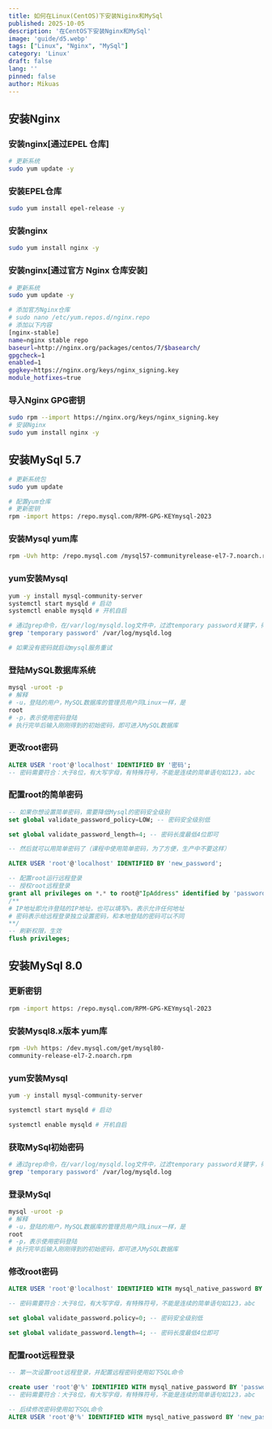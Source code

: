 ```yaml
---
title: 如何在Linux(CentOS)下安装Niginx和MySql
published: 2025-10-05
description: '在CentOS下安装Nginx和MySql'
image: 'guide/d5.webp'
tags: ["Linux", "Nginx", "MySql"]
category: 'Linux'
draft: false 
lang: ''
pinned: false
author: Mikuas
---
```


## 安装Nginx
### 安装nginx[通过EPEL 仓库]
```bash
# 更新系统
sudo yum update -y
```
### 安装EPEL仓库
```bash
sudo yum install epel-release -y
```
### 安装nginx
```bash
sudo yum install nginx -y
```

### 安装nginx[通过官方 Nginx 仓库安装]
```bash
# 更新系统
sudo yum update -y

# 添加官方Nginx仓库
# sudo nano /etc/yum.repos.d/nginx.repo
# 添加以下内容
[nginx-stable]
name=nginx stable repo
baseurl=http://nginx.org/packages/centos/7/$basearch/
gpgcheck=1
enabled=1
gpgkey=https://nginx.org/keys/nginx_signing.key
module_hotfixes=true
```

### 导入Nginx GPG密钥
```bash
sudo rpm --import https://nginx.org/keys/nginx_signing.key
# 安装Nginx
sudo yum install nginx -y
```

## 安装MySql 5.7
```bash
# 更新系统包
sudo yum update

# 配置yum仓库
# 更新密钥
rpm -import https: /repo.mysql.com/RPM-GPG-KEYmysql-2023
```
### 安装Mysql yum库
```bash
rpm -Uvh http: /repo.mysql.com /mysql57-communityrelease-el7-7.noarch.rpm
```
### yum安装Mysql
```bash
yum -y install mysql-community-server
systemctl start mysqld # 启动
systemctl enable mysqld # 开机自启

# 通过grep命令，在/var/log/mysqld.log文件中，过滤temporary password关键字，得到初始密码
grep 'temporary password' /var/log/mysqld.log

# 如果没有密码就启动mysql服务重试
```

###  登陆MySQL数据库系统
```bash
mysql -uroot -p
# 解释
# -u，登陆的用户，MySQL数据库的管理员用户同Linux一样，是
root
# -p，表示使用密码登陆
# 执行完毕后输入刚刚得到的初始密码，即可进入MySQL数据库
```

### 更改root密码
```sql
ALTER USER 'root'@'localhost' IDENTIFIED BY '密码';
-- 密码需要符合：大于8位，有大写字母，有特殊符号，不能是连续的简单语句如123，abc
```

### 配置root的简单密码
```sql
-- 如果你想设置简单密码，需要降低Mysql的密码安全级别
set global validate_password_policy=LOW; -- 密码安全级别低

set global validate_password_length=4; -- 密码长度最低4位即可

-- 然后就可以用简单密码了（课程中使用简单密码，为了方便，生产中不要这样）

ALTER USER 'root'@'localhost' IDENTIFIED BY 'new_password';
```
```sql
-- 配置root运行远程登录
-- 授权root远程登录
grant all privileges on *.* to root@"IpAddress" identified by 'password' with grant option;
/**
# IP地址即允许登陆的IP地址，也可以填写%，表示允许任何地址
# 密码表示给远程登录独立设置密码，和本地登陆的密码可以不同
**/
-- 刷新权限，生效
flush privileges;
```
## 安装MySql 8.0
### 更新密钥
```bash
rpm -import https: /repo.mysql.com/RPM-GPG-KEYmysql-2023
```
### 安装Mysql8.x版本 yum库
```bash
rpm -Uvh https: /dev.mysql.com/get/mysql80-
community-release-el7-2.noarch.rpm
```
### yum安装Mysql
```bash
yum -y install mysql-community-server

systemctl start mysqld # 启动

systemctl enable mysqld # 开机自启
```
### 获取MySql初始密码
```bash
# 通过grep命令，在/var/log/mysqld.log文件中，过滤temporary password关键字，得到初始密码
grep 'temporary password' /var/log/mysqld.log
```
### 登录MySql
```bash
mysql -uroot -p
# 解释
# -u，登陆的用户，MySQL数据库的管理员用户同Linux一样，是
root
# -p，表示使用密码登陆
# 执行完毕后输入刚刚得到的初始密码，即可进入MySQL数据库
```
### 修改root密码
```sql
ALTER USER 'root'@'localhost' IDENTIFIED WITH mysql_native_password BY 'new_password';

-- 密码需要符合：大于8位，有大写字母，有特殊符号，不能是连续的简单语句如123，abc

set global validate_password.policy=0; -- 密码安全级别低

set global validate_password.length=4; -- 密码长度最低4位即可
```
### 配置root远程登录
```sql
-- 第一次设置root远程登录，并配置远程密码使用如下SQL命令

create user 'root'@'%' IDENTIFIED WITH mysql_native_password BY 'password';
-- 密码需要符合：大于8位，有大写字母，有特殊符号，不能是连续的简单语句如123，abc

-- 后续修改密码使用如下SQL命令
ALTER USER 'root'@'%' IDENTIFIED WITH mysql_native_password BY 'new_password';

```